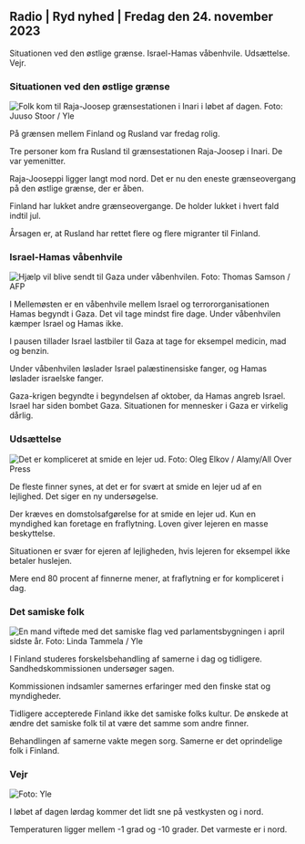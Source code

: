 ## Radio \| Ryd nyhed \| Fredag den 24. november 2023

Situationen ved den østlige grænse. Israel-Hamas våbenhvile. Udsættelse. Vejr.

### Situationen ved den østlige grænse

![Folk kom til Raja-Joosep grænsestationen i Inari i løbet af dagen. Foto: Juuso Stoor / Yle](https://images.cdn.yle.fi/image/upload/c_crop,h_3368,w_5986,x_0,y_0/ar_1.7777777777777777,c_fill,g_faces,h_675,w.pr/0_prq_auto:eco/f_auto/fl_lossy/v1700827102/39-120618465608fd4818b7)

På grænsen mellem Finland og Rusland var fredag rolig.

Tre personer kom fra Rusland til grænsestationen Raja-Joosep i Inari. De var yemenitter.

Raja-Jooseppi ligger langt mod nord. Det er nu den eneste grænseovergang på den østlige grænse, der er åben.

Finland har lukket andre grænseovergange. De holder lukket i hvert fald indtil jul.

Årsagen er, at Rusland har rettet flere og flere migranter til Finland.

### Israel-Hamas våbenhvile

![Hjælp vil blive sendt til Gaza under våbenhvilen. Foto: Thomas Samson / AFP](https://images.cdn.yle.fi/image/upload/c_crop,h_2879,w_5119,x_0,y_533/ar_1.777777777777777,c_fill,g_faces,h_675,w_1200.q_auto:eco/f_auto/fl_lossy/v1700822253/39-120580865603d3467a7a)

I Mellemøsten er en våbenhvile mellem Israel og terrororganisationen Hamas begyndt i Gaza. Det vil tage mindst fire dage. Under våbenhvilen kæmper Israel og Hamas ikke.

I pausen tillader Israel lastbiler til Gaza at tage for eksempel medicin, mad og benzin.

Under våbenhvilen løslader Israel palæstinensiske fanger, og Hamas løslader israelske fanger.

Gaza-krigen begyndte i begyndelsen af oktober, da Hamas angreb Israel. Israel har siden bombet Gaza. Situationen for mennesker i Gaza er virkelig dårlig.

### Udsættelse

![Det er kompliceret at smide en lejer ud. Foto: Oleg Elkov / Alamy/All Over Press](https://images.cdn.yle.fi/image/upload/c_crop,h_3182,w_5657,x_121,y_740/ar_1.7777777777777777,c_fill_1_6_70,hdpr_1.0/q_auto:eco/f_auto/fl_lossy/v1698135288/39-115380264d2449083906)

De fleste finner synes, at det er for svært at smide en lejer ud af en lejlighed. Det siger en ny undersøgelse.

Der kræves en domstolsafgørelse for at smide en lejer ud. Kun en myndighed kan foretage en fraflytning. Loven giver lejeren en masse beskyttelse.

Situationen er svær for ejeren af lejligheden, hvis lejeren for eksempel ikke betaler huslejen.

Mere end 80 procent af finnerne mener, at fraflytning er for kompliceret i dag.

### Det samiske folk

![En mand viftede med det samiske flag ved parlamentsbygningen i april sidste år. Foto: Linda Tammela / Yle](https://images.cdn.yle.fi/image/upload/c_crop,h_659,w_1173,x_0,y_133/ar_1.7777777777777777,c_fill,g_faces,h_675,w_1,h_675/0_1q_auto:eco/f_auto/fl_lossy/v1693572536/39-10986686437da2797694)

I Finland studeres forskelsbehandling af samerne i dag og tidligere. Sandhedskommissionen undersøger sagen.

Kommissionen indsamler samernes erfaringer med den finske stat og myndigheder.

Tidligere accepterede Finland ikke det samiske folks kultur. De ønskede at ændre det samiske folk til at være det samme som andre finner.

Behandlingen af samerne vakte megen sorg. Samerne er det oprindelige folk i Finland.

### Vejr

![ Foto: Yle](https://images.cdn.yle.fi/image/upload/c_crop,h_1080,w_1919,x_0,y_0/ar_1.7777777777777777,c_fill,g_faces,h_675,w_pr_1200.:eco/f_auto/fl_lossy/v1700835658/39-12063856560b12785459)

I løbet af dagen lørdag kommer det lidt sne på vestkysten og i nord.

Temperaturen ligger mellem -1 grad og -10 grader. Det varmeste er i nord.